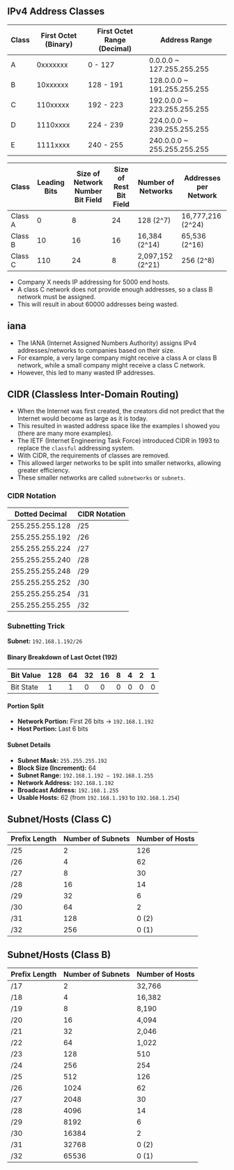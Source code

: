 ## IPv4 Address Classes
| Class | First Octet (Binary) | First Octet Range (Decimal) | Address Range               |
|-------|----------------------|-----------------------------|-----------------------------|
| A     | 0xxxxxxx             | 0 - 127                     | 0.0.0.0 ~ 127.255.255.255   |
| B     | 10xxxxxx             | 128 - 191                   | 128.0.0.0 ~ 191.255.255.255 |
| C     | 110xxxxx             | 192 - 223                   | 192.0.0.0 ~ 223.255.255.255 |
| D     | 1110xxxx             | 224 - 239                   | 224.0.0.0 ~ 239.255.255.255 |
| E     | 1111xxxx             | 240 - 255                   | 240.0.0.0 ~ 255.255.255.255 |

| Class   | Leading Bits | Size of Network Number Bit Field | Size of Rest Bit Field | Number of Networks | Addresses per Network |
|---------|--------------|----------------------------------|------------------------|--------------------|-----------------------|
| Class A | 0            | 8                                | 24                     | 128 (2^7)          | 16,777,216 (2^24)     |
| Class B | 10           | 16                               | 16                     | 16,384 (2^14)      | 65,536 (2^16)         |
| Class C | 110          | 24                               | 8                      | 2,097,152 (2^21)   | 256 (2^8)             |


- Company X needs IP addressing for 5000 end hosts.
- A class C network does not provide enough addresses, so a class B network must be assigned.
- This will result in about 60000 addresses being wasted.

## iana
- The IANA (Internet Assigned Numbers Authority) assigns IPv4 addresses/networks to companies based on their size.
- For example, a very large company might receive a class A or class B network, while a small company might receive a class C network.
- However, this led to many wasted IP addresses.

## CIDR (Classless Inter-Domain Routing)
- When the Internet was first created, the creators did not predict that the Internet would become as large as it is today.
- This resulted in wasted address space like the examples I showed you (there are many more examples).
- The IETF (Internet Engineering Task Force) introduced CIDR in 1993 to replace the `classful` addressing system.
- With CIDR, the requirements of classes are removed.
- This allowed larger networks to be split into smaller networks, allowing greater efficiency.
- These smaller networks are called `subnetworks` or `subnets`.

### CIDR Notation
| Dotted Decimal     | CIDR Notation |
|--------------------|---------------|
| 255.255.255.128    | /25           |
| 255.255.255.192    | /26           |
| 255.255.255.224    | /27           |
| 255.255.255.240    | /28           |
| 255.255.255.248    | /29           |
| 255.255.255.252    | /30           |
| 255.255.255.254    | /31           |
| 255.255.255.255    | /32           |

### Subnetting Trick
**Subnet:** `192.168.1.192/26`

#### Binary Breakdown of Last Octet (192)
| Bit Value | 128 | 64 | 32 | 16 | 8 | 4 | 2 | 1 |
|-----------|-----|----|----|----|---|---|---|---|
| Bit State |  1  |  1 |  0 |  0 | 0 | 0 | 0 | 0 |

#### Portion Split
- **Network Portion:** First 26 bits → `192.168.1.192`  
- **Host Portion:** Last 6 bits  

#### Subnet Details
- **Subnet Mask:** `255.255.255.192`  
- **Block Size (Increment):** 64  
- **Subnet Range:** `192.168.1.192 – 192.168.1.255`  
- **Network Address:** `192.168.1.192`  
- **Broadcast Address:** `192.168.1.255`  
- **Usable Hosts:** 62 (from `192.168.1.193` to `192.168.1.254`)

## Subnet/Hosts (Class C)
| Prefix Length | Number of Subnets | Number of Hosts |
|---------------|-------------------|-----------------|
| /25           | 2                 | 126             |
| /26           | 4                 | 62              |
| /27           | 8                 | 30              |
| /28           | 16                | 14              |
| /29           | 32                | 6               |
| /30           | 64                | 2               |
| /31           | 128               | 0 (2)           |
| /32           | 256               | 0 (1)           |

## Subnet/Hosts (Class B)
| Prefix Length | Number of Subnets | Number of Hosts |
|---------------|-------------------|-----------------|
| /17           | 2                 | 32,766          |
| /18           | 4                 | 16,382          |
| /19           | 8                 | 8,190           |
| /20           | 16                | 4,094           |
| /21           | 32                | 2,046           |
| /22           | 64                | 1,022           |
| /23           | 128               | 510             |
| /24           | 256               | 254             |
| /25           | 512               | 126             |
| /26           | 1024              | 62              |
| /27           | 2048              | 30              |
| /28           | 4096              | 14              |
| /29           | 8192              | 6               |
| /30           | 16384             | 2               |
| /31           | 32768             | 0 (2)           |
| /32           | 65536             | 0 (1)           |